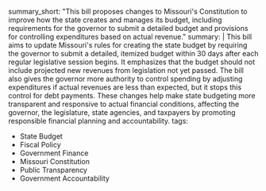 summary_short: "This bill proposes changes to Missouri's Constitution to improve how the state creates and manages its budget, including requirements for the governor to submit a detailed budget and provisions for controlling expenditures based on actual revenue."
summary: |
  This bill aims to update Missouri's rules for creating the state budget by requiring the governor to submit a detailed, itemized budget within 30 days after each regular legislative session begins. It emphasizes that the budget should not include projected new revenues from legislation not yet passed. The bill also gives the governor more authority to control spending by adjusting expenditures if actual revenues are less than expected, but it stops this control for debt payments. These changes help make state budgeting more transparent and responsive to actual financial conditions, affecting the governor, the legislature, state agencies, and taxpayers by promoting responsible financial planning and accountability.
tags:
  - State Budget
  - Fiscal Policy
  - Government Finance
  - Missouri Constitution
  - Public Transparency
  - Government Accountability
